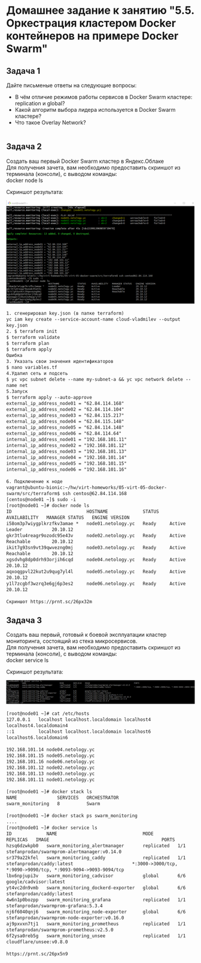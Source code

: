 # Домашнее задание к занятию "5.5. Оркестрация кластером Docker контейнеров на примере Docker Swarm"


## Задача 1
Дайте письменые ответы на следующие вопросы:  
- В чём отличие режимов работы сервисов в Docker Swarm кластере: replication и global?  
- Какой алгоритм выбора лидера используется в Docker Swarm кластере?  
- Что такое Overlay Network?  
```

```

## Задача 2
Создать ваш первый Docker Swarm кластер в Яндекс.Облаке  
Для получения зачета, вам необходимо предоставить скриншот из терминала (консоли), с выводом команды:  
docker node ls  

Скриншот результата: 
<p align="center">
  <img src="./yc-swarm-1.png">
</p>

```
1. сгенерировал key.json (в папке terraform)
yc iam key create --service-account-name cloud-vladmilev --output key.json
2. $ terraform init
$ terraform validate
$ terraform plan
$ terraform apply
Ошибка
3. Указать свои значения идентификаторов
$ nano variables.tf
4.Удалил сеть и подсеть
$ yc vpc subnet delete --name my-subnet-a && yc vpc network delete --name net
5.Запуск
$ terraform apply --auto-approve
external_ip_address_node01 = "62.84.114.168"
external_ip_address_node02 = "62.84.114.104"
external_ip_address_node03 = "62.84.115.217"
external_ip_address_node04 = "62.84.115.148"
external_ip_address_node05 = "62.84.114.148"
external_ip_address_node06 = "62.84.114.64"
internal_ip_address_node01 = "192.168.101.11"
internal_ip_address_node02 = "192.168.101.12"
internal_ip_address_node03 = "192.168.101.13"
internal_ip_address_node04 = "192.168.101.14"
internal_ip_address_node05 = "192.168.101.15"
internal_ip_address_node06 = "192.168.101.16"

6. Подключение к ноде
vagrant@ubuntu-bionic:~/hw/virt-homeworks/05-virt-05-docker-swarm/src/terraform$ ssh centos@62.84.114.168
[centos@node01 ~]$ sudo -i
[root@node01 ~]# docker node ls
ID                            HOSTNAME             STATUS    AVAILABILITY   MANAGER STATUS   ENGINE VERSION
i58om3p7wiygplkrzfkv3amae *   node01.netology.yc   Ready     Active         Leader           20.10.12
gkr3tlu4reagr9ozodc95e43v     node02.netology.yc   Ready     Active         Reachable        20.10.12
ikit7g93sn9vt39qwvezng0mj     node03.netology.yc   Ready     Active         Reachable        20.10.12
xgsdvhg8dp0drh93orjih6cqd     node04.netology.yc   Ready     Active                          20.10.12
aqxoqgpvl22kut2u9qug7yl4l     node05.netology.yc   Ready     Active                          20.10.12
y1l7zcgbf3wzrq3e6gj6p3es2     node06.netology.yc   Ready     Active                          20.10.12

Скриншот https://prnt.sc/26px32m
```

## Задача 3
Создать ваш первый, готовый к боевой эксплуатации кластер мониторинга, состоящий из стека микросервисов.  
Для получения зачета, вам необходимо предоставить скриншот из терминала (консоли), с выводом команды:  
docker service ls  

Скриншот результата: 
<p align="center">
  <img src="./yc-swarm-2.png">
</p>

```
[root@node01 ~]# cat /etc/hosts
127.0.0.1   localhost localhost.localdomain localhost4 localhost4.localdomain4
::1         localhost localhost.localdomain localhost6 localhost6.localdomain6

192.168.101.14 node04.netology.yc
192.168.101.15 node05.netology.yc
192.168.101.16 node06.netology.yc
192.168.101.12 node02.netology.yc
192.168.101.13 node03.netology.yc
192.168.101.11 node01.netology.yc

[root@node01 ~]# docker stack ls
NAME               SERVICES   ORCHESTRATOR
swarm_monitoring   8          Swarm

[root@node01 ~]# docker stack ps swarm_monitoring
....
[root@node01 ~]# docker service ls
ID             NAME                                MODE         REPLICAS   IMAGE                                          PORTS
hzsq6dzwkpb0   swarm_monitoring_alertmanager       replicated   1/1        stefanprodan/swarmprom-alertmanager:v0.14.0
sr379a22kfel   swarm_monitoring_caddy              replicated   1/1        stefanprodan/caddy:latest                      *:3000->3000/tcp, *:9090->9090/tcp, *:9093-9094->9093-9094/tcp
lbx6npjupi3v   swarm_monitoring_cadvisor           global       6/6        google/cadvisor:latest
yt4vc2dn9vmb   swarm_monitoring_dockerd-exporter   global       6/6        stefanprodan/caddy:latest
4w6n1p0bozpp   swarm_monitoring_grafana            replicated   1/1        stefanprodan/swarmprom-grafana:5.3.4
nj6f6040qnj6   swarm_monitoring_node-exporter      global       6/6        stefanprodan/swarmprom-node-exporter:v0.16.0
aj9pxvxn7tj1   swarm_monitoring_prometheus         replicated   1/1        stefanprodan/swarmprom-prometheus:v2.5.0
6f2ysa0reb5g   swarm_monitoring_unsee              replicated   1/1        cloudflare/unsee:v0.8.0

https://prnt.sc/26px5n9
```
